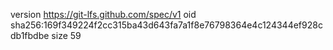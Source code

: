 version https://git-lfs.github.com/spec/v1
oid sha256:169f349224f2cc315ba43d643fa7a1f8e76798364e4c124344ef928cdb1fbdbe
size 59
